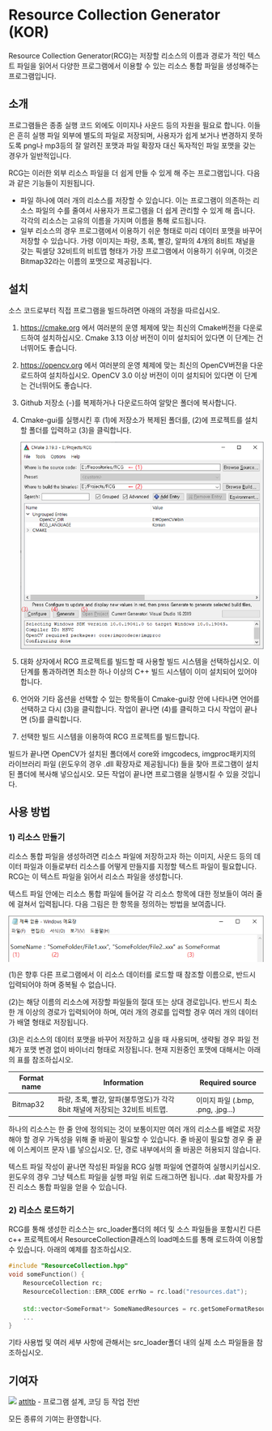 # Resource Collection Generator (KOR)

Resource Collection Generator(RCG)는 저장할 리소스의 이름과 경로가 적인 텍스트 파일을 읽어서 다양한 프로그램에서 이용할 수 있는 리소스 통합 파일을 생성해주는 프로그램입니다.





## 소개

프로그램들은 종종 실행 코드 외에도 이미지나 사운드 등의 자원을 필요로 합니다. 이들은 흔히 실행 파일 외부에 별도의 파일로 저장되며, 사용자가 쉽게 보거나 변경하지 못하도록 png나 mp3등의 잘 알려진 포맷과 파일 확장자 대신 독자적인 파일 포맷을 갖는 경우가 일반적입니다.

RCG는 이러한 외부 리소스 파일을 더 쉽게 만들 수 있게 해 주는 프로그램입니다. 다음과 같은 기능들이 지원됩니다.

- 파일 하나에 여러 개의 리소스를 저장할 수 있습니다. 이는 프로그램이 의존하는 리소스 파일의 수를 줄여서 사용자가 프로그램을 더 쉽게 관리할 수 있게 해 줍니다. 각각의 리소스는 고유의 이름을 가지며 이름을 통해 로드됩니다.
- 일부 리소스의 경우 프로그램에서 이용하기 쉬운 형태로 미리 데이터 포맷을 바꾸어 저장할 수 있습니다. 가령 이미지는 파랑, 초록, 빨강, 알파의 4개의 8비트 채널을 갖는 픽셀당 32비트의 비트맵 형태가 가장 프로그램에서 이용하기 쉬우며, 이것은 Bitmap32라는 이름의 포맷으로 제공됩니다.





## 설치

소스 코드로부터 직접 프로그램을 빌드하려면 아래의 과정을 따르십시오.

1. https://cmake.org 에서 여러분의 운영 체제에 맞는 최신의 Cmake버전을 다운로드하여 설치하십시오. Cmake 3.13 이상 버전이 이미 설치되어 있다면 이 단계는 건너뛰어도 좋습니다.

2. https://opencv.org 에서 여러분의 운영 체제에 맞는 최신의 OpenCV버전을 다운로드하여 설치하십시오. OpenCV 3.0 이상 버전이 이미 설치되어 있다면 이 단계는 건너뛰어도 좋습니다.

3. Github 저장소 (-)를 복제하거나 다운로드하여 알맞은 폴더에 복사합니다.

4. Cmake-gui를 실행시킨 후 (1)에 저장소가 복제된 폴더를, (2)에 프로젝트를 설치할 폴더를 입력하고 (3)을 클릭합니다.

   <img align="left" src="doc/Cmake.kor.png"><br clear="left"/>

5. 대화 상자에서 RCG 프로젝트를 빌드할 때 사용할 빌드 시스템을 선택하십시오. 이 단계를 통과하려면 최소한 하나 이상의 C++ 빌드 시스템이 이미 설치되어 있어야 합니다. 

6. 언어와 기타 옵션을 선택할 수 있는 항목들이 Cmake-gui창 안에 나타나면 언어를 선택하고 다시 (3)을 클릭합니다. 작업이 끝나면 (4)를 클릭하고 다시 작업이 끝나면 (5)를 클릭합니다.

7. 선택한 빌드 시스템을 이용하여 RCG 프로젝트를 빌드합니다. 

빌드가 끝나면 OpenCV가 설치된 폴더에서 core와 imgcodecs, imgproc패키지의 라이브러리 파일 (윈도우의 경우 .dll 확장자로 제공됩니다) 들을 찾아 프로그램이 설치된 폴더에 복사해 넣으십시오. 모든 작업이 끝나면 프로그램을 실행시킬 수 있을 것입니다.





## 사용 방법

### 1) 리소스 만들기

리소스 통합 파일을 생성하려면 리소스 파일에 저장하고자 하는 이미지, 사운드 등의 데이터 파일과 이들로부터 리소스를 어떻게 만들지를 지정할 텍스트 파일이 필요합니다. RCG는 이 텍스트 파일을 읽어서 리소스 파일을 생성합니다.

텍스트 파일 안에는 리소스 통합 파일에 들어갈 각 리소스 항목에 대한 정보들이 여러 줄에 걸쳐서 입력됩니다. 다음 그림은 한 항목을 정의하는 방법을 보여줍니다. 

<img align="left" src="doc/TextSample.kor.png"><br clear="left"/>

(1)은 향후 다른 프로그램에서 이 리소스 데이터를 로드할 때 참조할 이름으로, 반드시 입력되어야 하며 중복될 수 없습니다.

(2)는 해당 이름의 리소스에 저장할 파일들의 절대 또는 상대 경로입니다. 반드시 최소 한 개 이상의 경로가 입력되어야 하며, 여러 개의 경로를 입력할 경우 여러 개의 데이터가 배열 형태로 저장됩니다.

(3)은 리소스의 데이터 포맷을 바꾸어 저장하고 싶을 때 사용되며, 생략될 경우 파일 전체가 포맷 변경 없이 바이너리 형태로 저장됩니다. 현재 지원중인 포맷에 대해서는 아래의 표를 참조하십시오.

| Format name | Information                                                  | Required source                   |
| ----------- | ------------------------------------------------------------ | --------------------------------- |
| Bitmap32    | 파랑, 초록, 빨강, 알파(불투명도)가 각각 8bit 채널에 저장되는 32비트 비트맵. | 이미지 파일 (.bmp, .png, .jpg...) |

하나의 리소스는 한 줄 안에 정의되는 것이 보통이지만 여러 개의 리소스를 배열로 저장해야 할 경우 가독성을 위해 줄 바꿈이 필요할 수 있습니다. 줄 바꿈이 필요할 경우 줄 끝에 이스케이프 문자 \\를 넣으십시오. 단, 경로 내부에서의 줄 바꿈은 허용되지 않습니다.

텍스트 파일 작성이 끝나면 작성된 파일을 RCG 실행 파일에 연결하여 실행시키십시오. 윈도우의 경우 그냥 텍스트 파일을 실행 파일 위로 드래그하면 됩니다. .dat 확장자를 가진 리소스 통합 파일을 얻을 수 있습니다.



### 2) 리소스 로드하기

RCG를 통해 생성한 리소스는 src_loader폴더의 헤더 및 소스 파일들을 포함시킨 다른 c++ 프로젝트에서 ResourceCollection클래스의 load메소드를 통해 로드하여 이용할 수 있습니다. 아래의 예제를 참조하십시오.

```c++
#include "ResourceCollection.hpp"
void someFunction() {
    ResourceCollection rc;
    ResourceCollection::ERR_CODE errNo = rc.load("resources.dat");
    
    std::vector<SomeFormat*> SomeNamedResources = rc.getSomeFormatResource("SomeName");
   	...
}
```

기타 사용법 및 여러 세부 사항에 관해서는 src_loader폴더 내의 실제 소스 파일들을 참조하십시오.






## 기여자

<a href="https://github.com/attltb"><img src="https://avatars.githubusercontent.com/u/77376670?v=4" width="15px"></a>
<a href="https://github.com/attltb">attltb</a> - 프로그램 설계, 코딩 등 작업 전반 <br clear="left">

모든 종류의 기여는 환영합니다.
